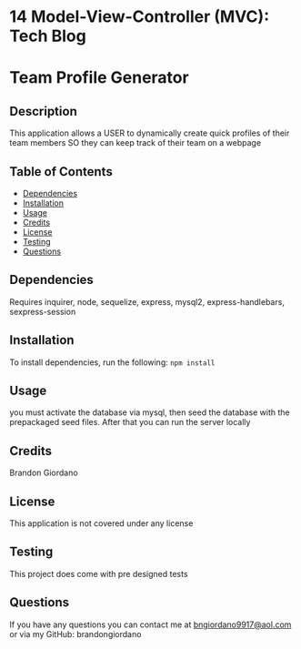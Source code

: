 # 14 Model-View-Controller (MVC): Tech Blog

# Team Profile Generator

## Description

This application allows a USER to dynamically create quick profiles of their team members SO they can keep track of their team on a webpage

## Table of Contents

- [Dependencies](#Dependencies)
- [Installation](#installation)
- [Usage](#usage)
- [Credits](#credits)
- [License](#license)
- [Testing](#testing)
- [Questions](#questions)

## Dependencies

Requires inquirer, node, sequelize, express, mysql2, express-handlebars, sexpress-session

## Installation

To install dependencies, run the following:
`npm install`

## Usage

you must activate the database via mysql, then seed the database with the prepackaged seed files. After that you can run the server locally

## Credits

Brandon Giordano

## License

This application is not covered under any license

## Testing

This project does come with pre designed tests

## Questions

If you have any questions you can contact me at bngiordano9917@aol.com or via my GitHub: brandongiordano
